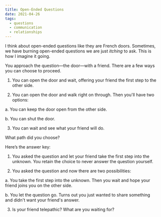 ```yaml
---
title: Open-Ended Questions
date: 2021-04-26
tags:
  - questions
  - communication
  - relationships
---
```

I think about open-ended questions like they are French doors. Sometimes, we have burning open-ended questions we are just *itching* to ask. This is how I imagine it going.

<!-- excerpt -->

You approach the question—the door—with a friend. There are a few ways you can choose to proceed.

1. You can open the door and wait, offering your friend the first step to the other side.

2. You can open the door and walk right on through. Then you'll have two options:

  a. You can keep the door open from the other side.

  b. You can shut the door.

3. You can wait and see what your friend will do.

What path did you choose?

Here’s the answer key:

1. You asked the question and let your friend take the first step into the unknown. You retain the choice to never answer the question yourself.

2. You asked the question and now there are two possibilities:

  a. You take the first step into the unknown. Then you wait and hope your friend joins you on the other side.

  b. You let the question go. Turns out you just wanted to share something and didn't want your friend's answer.

3. Is your friend telepathic? What are you waiting for?
